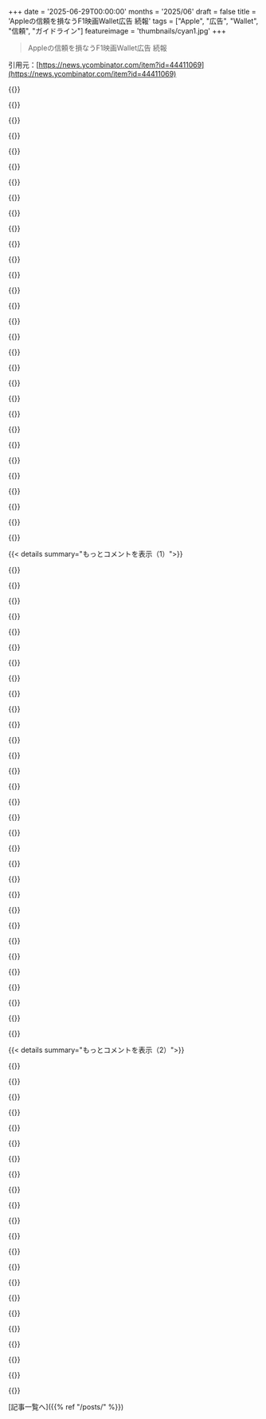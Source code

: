 +++
date = '2025-06-29T00:00:00'
months = '2025/06'
draft = false
title = 'Appleの信頼を損なうF1映画Wallet広告 続報'
tags = ["Apple", "広告", "Wallet", "信頼", "ガイドライン"]
featureimage = 'thumbnails/cyan1.jpg'
+++

> Appleの信頼を損なうF1映画Wallet広告 続報

引用元：[https://news.ycombinator.com/item?id=44411069](https://news.ycombinator.com/item?id=44411069)




{{<matomeQuote body="Apple WalletってApp Storeにあるじゃん。今回のF1広告問題、App Storeガイドラインの「プッシュ通知はプロモーションやダイレクトマーケティング目的で使うべきではない、ただしアプリ内UIで明確にオプトインした顧客の場合を除く。そして、ユーザーがそれらのメッセージの受信をオプトアウトする方法をアプリ内で提供する必要がある」って条項（https://developer.apple.com/app-store/review/guidelines/）に完全に違反してるんだってさ。" userName="em500" createdAt="2025/06/29 11:54:26" color="#ff5c5c">}}




{{<matomeQuote body="へぇ、面白いね。でも、この「プッシュ通知はプロモーション目的で使うべきではない、オプトインの場合を除く」っていう規約、けっこう大手のアプリでも違反してる気がするんだけどな。" userName="aqme28" createdAt="2025/06/29 11:56:12" color="">}}




{{<matomeQuote body="Uberがこれ違反してるよ。何年か前だけど、ドライバー到着の通知欲しいのに、特別なオファーとかウーバーイーツのスパム通知とかも一緒じゃないとダメだった。オプトイン同意なんてないし、ステータス更新を無効にしないと通知全部止められなかったんだ。こういう時間かかる機能があるアプリでやられるとマジで困る。通知オフにしたから、いちいちアプリ開いてドライバーの状況見るのが面倒くさすぎ。結果、使うの減ったわ。" userName="discostrings" createdAt="2025/06/29 13:34:19" color="#ff5733">}}




{{<matomeQuote body="アカウント→設定→コミュニケーション→マーケティング設定で全部チェック外せば大丈夫だよ。ちょっと分かりにくいけど、ちゃんと機能するから試してみて。" userName="adeelk93" createdAt="2025/06/29 14:42:36" color="#ff5733">}}




{{<matomeQuote body="「Apple Walletがガイドライン違反」って話だけど、Appleが自分自身もガイドライン守るって決めてない限り、違反にはならないんじゃないかな。彼らはおそらく自分たちには適用されないって考えてるだろうし。だから、彼らはガイドラインに縛られてないから違反じゃないって言えるんじゃない？" userName="burnte" createdAt="2025/06/29 21:21:41" color="">}}




{{<matomeQuote body="ガイドラインってさ、特別な法的書面による免除がない限り、それを使う人全員に適用されるんじゃないの？ Appleが免除されてないとは言わないけど、「自分たちが書いたから自分たちには適用されない」と簡単に片付けられるとは思えないんだけどなぁ。勘違いかな！" userName="kulahan" createdAt="2025/06/29 21:33:57" color="">}}




{{<matomeQuote body="前にも何度か言ったけどさ、通知ってメールのスパムみたいに、GoogleとかAppleに直接スパム報告できるべきなんだよ。Googleは通知チャンネルで試したけど、結局正直に使うかどうかは開発者次第。広告通知で注目集めたい会社は、「広告」とか「ユーザー再エンゲージメント」なんて正直な名前つけないで、普通の通知に混ぜるだけ。GoogleのこのAPI、全然機能してないんだよね。" userName="foooorsyth" createdAt="2025/06/29 12:04:54" color="#785bff">}}




{{<matomeQuote body="そのアプリ（Uber）の通知をオフにした時は、前のコメントの設定方法ではダメだったよ。試したけど、分かりにくいメニューを頑張って探してオプションをオフにしても、プロモーション通知は来続けたんだ。もしかしたら今は直ってるかもだけど？ もう信頼失くしたし、向こうも信頼を取り戻す努力してないから分かんないや。公に認めて謝罪してくれたら、悪質リストから外すきっかけになったのにね。たとえ今設定でオフにできても、その「オプトイン」の解釈は、本来の意味を損なうねじれた法律的なものだと思うな。" userName="discostrings" createdAt="2025/06/29 14:49:21" color="#785bff">}}




{{<matomeQuote body="違反を一つでも見つけたら、すぐに通知許可は全部オフにするようにしてるんだ。例えばアマゾンのショッピングアプリなんかは、もう通知来ないようにしてるよ。" userName="kccqzy" createdAt="2025/06/29 13:13:39" color="">}}




{{<matomeQuote body="前のコメント（ガイドラインは全員に適用か）だけど、違うよ。AppleはApple Developerアカウントなんて登録しないし、自分との契約に意味はないんだ。これ、テック好きが法律をコードみたいに考えちゃうよくある誤解なんだよ（「アプリ公開されたら開発者アカウントが必要で、規約違反したらアプリは削除されるべきだ」みたいに）。実際はそうじゃない。Appleはただ第三者と契約して、彼らのアプリをApp Storeで配布させてるだけなんだ。" userName="brookst" createdAt="2025/06/29 22:06:08" color="#ff5733">}}




{{<matomeQuote body="マジ共感！Uberの話は知らんけど、こういう訳分からん設定探し回るのめっちゃ疲れるんだよな。しかも、会社はいつも勝手に設定をリセットするんだよ。権限の設定をいじって、こっちがスパムを防ぐ設定をしても、また新しいやり方で通知通してくるのズルいわ。" userName="tomComb" createdAt="2025/06/29 17:02:28" color="">}}




{{<matomeQuote body="ユーザーが自由に使える公開APIがあればいいのに。システムに関わる一部の通知以外は、自分で作ったプログラムでもコントロールできて、通知を自由にカスタマイズできる「ファイアウォール」として機能するようにさ。" userName="drdaeman" createdAt="2025/06/29 15:28:34" color="#45d325">}}




{{<matomeQuote body="Instagramの「おすすめ」や「人気」通知がほぼ毎日来てウザいから、結局通知全部オフにしたんだ。そしたらDMの通知も来なくなって、大事なメッセージ見逃す羽目になったよ。" userName="rjst01" createdAt="2025/06/29 18:39:28" color="">}}




{{<matomeQuote body="アプリ使わないでモバイルサイト使えばいいんじゃない？アプリのアイコン自体、ホーム画面の広告みたいなもんだし。通知以外に、わざわざアプリ使うメリットってあるの？" userName="rchaud" createdAt="2025/06/29 17:34:59" color="">}}




{{<matomeQuote body="「Too Good To Go」もそうなんだよ。細かく設定できないから通知全部オフにしたら、受け取り損ねた。サポートに言っても無視されたし、ユーザー減るより儲かる方がいいってことだろ。Androidは通知チャンネルが必須で、OS側で細かく設定できるから、そこはAndroidの方が好き。" userName="lxgr" createdAt="2025/06/29 19:04:35" color="#45d325">}}




{{<matomeQuote body="モバイルサイトって、そもそも存在しないか、アプリより全然使いにくいことの方が多いんだよ。" userName="kortilla" createdAt="2025/06/29 19:50:23" color="">}}




{{<matomeQuote body="ResidoっていうHoneywellのスマートサーモスタットのアプリ、通知オンにしないと設定が見れないかフリーズするようになったんだ。前は広告がウザくてオフにしてたのに。一応、バッジ表示だけなら大丈夫だけど、それもオンにしておかないといけない。" userName="Sylamore" createdAt="2025/06/30 03:20:08" color="">}}




{{<matomeQuote body="これがAppleの反競争的なApp Storeのやり方に関する今の、あるいは将来の裁判に影響するといいな。Appleがいかに不公平な場を作ってるか、はっきり分かる例じゃん。" userName="mvdtnz" createdAt="2025/06/29 16:54:06" color="">}}




{{<matomeQuote body="法律はコードそのものじゃないけど、法律でAppleに、他の開発者に課してるのと同じルールを守るよう強制することはできるだろ。そしたら政府がAppleを訴えたりできるし。ぶっちゃけ、そんなに悪いアイデアじゃないと思う。" userName="ghushn3" createdAt="2025/06/29 23:46:50" color="">}}




{{<matomeQuote body="それよりいい方法あるよ。アプリ消しちゃえば？600MBもあるんだろ。iOSのパスワード管理機能使えば、使う時にまたログインするのも楽だし。必要な時だけインストールすればいい。" userName="devnullbrain" createdAt="2025/06/29 18:59:55" color="#ff33a1">}}




{{<matomeQuote body="独禁当局が嫌うのはコレだよ。AppleはApp Storeでゲートキーパーなんだから、ヨーロッパじゃ自社アプリを他のより優遇しちゃダメなんだ。マップとかペイメントとかAI連携とかね。フェアにやるべき。" userName="thefounder" createdAt="2025/06/29 22:50:40" color="#ff5733">}}




{{<matomeQuote body="もうさ、メッセージと時計とマップアプリだけしか通知送ってこられないようにしてるんだよね。マジで。" userName="sethops1" createdAt="2025/06/29 13:41:38" color="">}}




{{<matomeQuote body="アクセシビリティ権限を使えば、アプリがユーザーの代わりに通知を操作できるんだ。KDE Connectで試したけど、制限は分かんないな。" userName="mzajc" createdAt="2025/06/29 15:40:21" color="">}}




{{<matomeQuote body="マジか！メッセージアプリから広告送るなんて、最高のアイデアじゃん！" userName="ponector" createdAt="2025/06/29 16:31:02" color="">}}




{{<matomeQuote body="DoorDashもそうだよ。こういうことするアプリは、他のがあるならアンインストールしちゃうことが多いかな。" userName="sneak" createdAt="2025/06/29 14:08:36" color="">}}




{{<matomeQuote body="なんでAppleがこれらのガイドラインに従わなきゃいけないの？" userName="klysm" createdAt="2025/06/30 00:28:41" color="">}}




{{<matomeQuote body="いいのか悪いのか分かんないけど、Appleはこれ、サードパーティにも強制してないんだよね。" userName="Nextgrid" createdAt="2025/06/29 17:50:29" color="">}}




{{<matomeQuote body="マジ同意。俺、元々あそこで働いてて、これ問題だって言ったんだ。でも、みんなのキャリアインセンティブはさ、人にスパムみたいな通知見せることになってるんだよ。俺にはどうしようもなかった。" userName="kridsdale3" createdAt="2025/06/29 20:35:17" color="#ff33a1">}}




{{<matomeQuote body="Androidでもさ、メーカーのプリインストールアプリから消せない通知が来るんだよ。これも同じようなもんだね。「テーママーケットプレイスの新しいテーマ見たい？」とかね。サードパーティアプリでも機能失くさずに消せないマーケティング通知あったし。通知チャンネルって理論上必須かもだけど、実際にはPlay Storeの方がAppleより取り締まりが下手だよ。" userName="dmurray" createdAt="2025/06/29 19:18:38" color="#38d3d3">}}




{{<matomeQuote body="iOS版のkdeconnectってさ、他のアプリの通知読めないらしいよ。readmeにも「他のアプリの通知にアクセスできないから通知同期は動かない」って書いてあった（https://github.com/KDE/kdeconnect-ios?tab=readme-ov-file#kno...）し、今もそうだと思う。" userName="drdaeman" createdAt="2025/06/29 15:44:40" color="">}}




{{< details summary="もっとコメントを表示（1）">}}

{{<matomeQuote body="IveとJobsがいなくなってから、Appleはどんどんセンスが悪くなってるよね。広告も今回のこれも、本当にダサい。15年前ならブランドに合わないって絶対やらなかったと思う。Apple好きなのに残念。センスをどうにかする人を連れてきてほしいな。じゃないと、他のダサいテック企業と同じになっちゃうよ。<br>センスとAppleについてもっと知りたいならここも見て→ https://www.readtrung.com/p/steve-jobs-rick-rubin-and-taste" userName="keiferski" createdAt="2025/06/29 09:50:03" color="#38d3d3">}}




{{<matomeQuote body="Appleって今はほぼスマホ会社だけど、スマホの売り上げ落ちてるらしいね。昔のPCみたいに、今のスマホって数年前のでも十分使えるから買い替える必要ないんだよ。数ピクセル増えたとか、ちょっと薄くなったとか、ほとんどの人にはもう魅力ないんだよね。だから、他の企業みたいに、必死に売り上げを保とうと色々やってる。MicrosoftはOSをスパイウェアにしてクラウド会社になったけど、Appleがどう変わるか気になるな。" userName="somenameforme" createdAt="2025/06/29 12:45:51" color="">}}




{{<matomeQuote body="「6年前の安いスマホが、今みんなが使ってること全部できる」って言ってるけど、それ本当？最新のSNSアプリとかゲームとか、AppleのAirPods Proみたいなデバイス連携、CarPlay、ワイヤレス充電、部屋に3Dオブジェクト置いたり、キャッシュレス決済とか、全部快適にできてるの？カメラや動画の質も同等？そういう機能全部使えて、性能も良くて、電池持ちも良いならまだしも、そうじゃないなら、あなたのスマホは「今ほとんどの人がスマホでやってること」をできてないと思うよ。" userName="ericmay" createdAt="2025/06/29 13:32:51" color="">}}




{{<matomeQuote body="センスの問題には同意だけど、それ以上にAppleは「現職者」としての立場の問題が大きいと思うよ。スマホが市場を独占して、利益のほとんどを持っていった。20年も経って、もうハードウェアの買い替えを促すほどソフトが進化しない。AppleはiPhoneとサービスでほとんどの収益を上げてるけど、サービス（App Storeの手数料とか）も裁判で負けてきてるしね。iPhoneほど稼げる新しい製品カテゴリが全然出てこないんだよ。唯一の強みは、アメリカでは他に家電を試せる店が少ないことかな。" userName="steveBK123" createdAt="2025/06/29 13:57:56" color="#ff5c5c">}}




{{<matomeQuote body="Appleの得意なやり方って、他の人が新しい分野に手を出して、それをAppleが完成させて普及させることだよね。iPhoneも（スマホ自体は前からあったけど）、iPodも、その後のタブレットやスマートウォッチもそう。でも、次にこのやり方が通用するような大きな新しい分野がもうないんだよ。VR/ARはまだニッチだし、技術も未熟。自動運転とかAIって、新しい製品カテゴリじゃなくて、既存の製品の「機能」って感じだよね。" userName="wat10000" createdAt="2025/06/29 15:23:11" color="#ff5733">}}




{{<matomeQuote body="「iPhoneの売り上げが落ちてる」って言ってるけど、全然そんなことないよ。ここに統計データがあるから見てみて。<br>https://www.statista.com/statistics/263401/global-apple-ipho...<br>https://www.demandsage.com/iphone-user-statistics/" userName="JimDabell" createdAt="2025/06/29 14:11:07" color="#785bff">}}




{{<matomeQuote body="もっと単純に言えば、ウォール街が「成長しろ」って言うのと、役員の給料が株価と連動してるから、必死で「成長」を推し進めてるんだよ。Jobsとか創業者たちがいなくなって、AppleをAppleたらしめていた「価値観」に基づいた抵抗がなくなったから、恥知らずなことでも平気でやるようになった。これは西洋全体で起きてることだけどね。" userName="hopelite" createdAt="2025/06/29 14:42:13" color="">}}




{{<matomeQuote body="Jobsってもう15年近く前に亡くなったじゃん。Iveだってデザインしかやってなかったはずだよ。Apple Walletの広告とか、Apple Wallet自体に彼らが関わってるわけないと思うけど…" userName="dubcanada" createdAt="2025/06/29 09:55:24" color="">}}




{{<matomeQuote body="Jobsは「素晴らしいものを作れば利益は後からついてくる」って哲学だったけど、今のAppleは完全に「利益最優先」だよね。良いものがたまたまできたらラッキー、って感じ。それはそれでいいんだけど、今は競争相手が入り込みにくい（参入障壁が高い）から、この経営でも成り立っちゃってるんだろうね。" userName="jwr" createdAt="2025/06/29 10:34:56" color="">}}




{{<matomeQuote body="昔のAppleもダサいことたくさんしてたんだぜ。みんな忘れちゃってるだけ。" userName="jama211" createdAt="2025/06/29 11:20:40" color="">}}




{{<matomeQuote body="今のAppleはダサいことすらやらないな。<br>Jobsの頃のダサいのは失敗した実験だったんだけど、今のAppleは実験とか失敗を恐れてる感じ。" userName="troupo" createdAt="2025/06/29 11:39:02" color="">}}




{{<matomeQuote body="e-inkとか、屋外でも使えるディスプレイに期待したいな。<br>あれなら何億台も売れる新しい市場になるんじゃない？" userName="carlosjobim" createdAt="2025/06/29 18:31:10" color="">}}




{{<matomeQuote body="KindleとかRemarkableとかDaylightとか、そういうのいくつか試したけど、いつも3台目とか4台目のデバイスにしかならないんだよね。<br>高利益率でめっちゃ売れるかは微妙だと思うな。" userName="steveBK123" createdAt="2025/06/29 19:09:13" color="">}}




{{<matomeQuote body="ポイントはさ、Jobsがいた頃のAppleは「安っぽい、センスないクズに見えるようなことはするな」って方針があったってことだよ。<br>でも今のTim Cookはすぐ儲かるなら喜んで何でもやっちゃう。<br>彼は logistics guy で product guy じゃなく、根っからの bean counter。<br>センスもないし、それが価値だってわかってない。" userName="bobbylarrybobby" createdAt="2025/06/29 10:02:27" color="#38d3d3">}}




{{<matomeQuote body="Jobsは広告が嫌いだったから、Appleが今やってることは絶対やらなかっただろうな。<br>Cookは Warren Buffettみたいな投資家の言うこと聞くのやめろよ。<br>金儲けのためにAppleの誠実さをぶっ壊してる。<br>Appleは昔みたいにユーザー大事にしてないし、ひどいもんだ。" userName="jmsdnns" createdAt="2025/06/29 10:01:12" color="#38d3d3">}}




{{<matomeQuote body="Jobsが亡くなってすぐの頃、U2のアルバムを勝手にデバイスに入れた件あったじゃん？あれが、元Appleファンだった俺が「うわ、この人たち、センスとか tact を完全に失くしてるな！」って気づいた最初の出来事だったんだ。<br>もう10年以上前なんて信じられないね！" userName="ryandrake" createdAt="2025/06/29 09:59:30" color="#38d3d3">}}




{{<matomeQuote body="俺のもうすぐ5年になる iPhone 12 でこの記事で言うこと全部できるよ。<br>何も問題ないし、 USB-C 以外にアップグレードしようって気にならないんだ。" userName="simonklitj" createdAt="2025/06/29 13:40:12" color="">}}




{{<matomeQuote body=" Daylight みたいなものは、もしソフトウェアがもっとデバイスに最適化されてたらすごく良くなる可能性はあるね。<br>でも、それでもニッチな存在にしかならないと思うよ。絶対に大ヒットしても市場のせいぜい10％ってとこだ。<br>でもそれも悪くないよね。支配しようとして失敗するより、安定した確実な市場の一部になるのは良いことさ。" userName="SlowTao" createdAt="2025/06/30 01:25:29" color="">}}




{{<matomeQuote body=" Apple が競合より一段上のデバイスを作れた理由の全ては、デザインが美的だけじゃなかったからだよ。<br> Ive がチーフデザイナーだったんだから、明らかに重要な影響があったんだ。" userName="keiferski" createdAt="2025/06/29 09:58:31" color="">}}




{{<matomeQuote body=" Jobs が CEO だった頃、 iPhone ユーザーはだいたい6000万人くらいだった。<br>今は14億人くらいだね。<br>どちらの時代もそれぞれすごく尊敬に値することを成し遂げたよ。彼がビジネスをこれほどの規模に拡大できたなら、手っ取り早く儲けようとしてるわけじゃないよ。<br>そうは言っても、 Apple が多くの間違いを犯してるって意見には同意するけどね。" userName="tokioyoyo" createdAt="2025/06/29 10:26:03" color="">}}




{{<matomeQuote body="データが2018年で終わってるグラフは、「急落してない」っていう強い証拠にはならないよ。<br>そうは言っても、新しい情報（例えば https://www.businessofapps.com/data/apple-statistics/ ）を探してみると、 iPhone の販売は急落してるわけじゃなく、かなり安定してることを示唆してるね。（ただし、これが iPhone に起因するサービス収入をどれだけ含んでるのか、それとも単に iPhone の販売収益なのかは、情報源から明確じゃないけどね）。" userName="jcranmer" createdAt="2025/06/29 14:25:22" color="">}}




{{<matomeQuote body="Apple Vision ProがModern Appleの「実験を信じない」って考えに当てはまるって言ってるね。" userName="mcphage" createdAt="2025/06/29 13:43:48" color="">}}




{{<matomeQuote body="そのリンクのグラフ、2018年までしかないみたいだし、ちょっと低下してるように見えるけど、結局何を言いたいの？" userName="andy99" createdAt="2025/06/29 14:24:04" color="">}}




{{<matomeQuote body="こんな信じられないくらいバカで信頼を壊すアイデアを考えたり承認した奴はマジでクビになってほしい。Appleが30年かけて築いた信頼を、一人のPMが何の得もなくぶち壊したんだ。業界全体がこうなったらどうなるか、考えろって言いたいね。" userName="t8sr" createdAt="2025/06/29 14:33:42" color="#ff33a1">}}




{{<matomeQuote body="このアイデアを出した人じゃなくて、承認した奴が責任取るべきだよ。Walletとマーケティング収益の担当者が交わるところにいる奴が、真の責任者なんじゃない？悪いアイデアでクビにしたら、型破りな発想ができなくなる文化になっちゃうから、アイデアを出す人じゃなく、フィルター役をクビにするべきだね。" userName="dustbunny" createdAt="2025/06/29 15:10:23" color="#ff5733">}}




{{<matomeQuote body="なんで両方クビにしちゃダメなの？アイデア出しが苦手なら、別の部署に移すべきでしょ。そして、承認者は悪いアイデアを止めるのが仕事なのに大失敗したんだから、クビにするのが筋だよ。" userName="lupusreal" createdAt="2025/06/29 15:59:56" color="">}}




{{<matomeQuote body="一つの悪いアイデアでアイデアマンをクビにするのは良くないね。アイデアが主な仕事なら、失敗作が出るのは当然だよ。Appleみたいに大きい会社なら、同僚やもっとしっかりした承認プロセスで止めるべきなんだ。このアイデアを世に出したリーダーたちに責任があると思うよ。" userName="HelloMcFly" createdAt="2025/06/29 16:13:09" color="#ff5733">}}




{{<matomeQuote body="仕事の安定って、刑務所に入るより大事にされてるみたいだね。社会規範って刑法だけじゃないし、すごく悪い決断をしたら自由を失うこともあるのに、なんで仕事は失わないの？って思っちゃうよ。" userName="dijit" createdAt="2025/06/29 16:42:50" color="">}}




{{<matomeQuote body="悪いアイデアでクビにしないと自由な発想がなくなるって言うけど、怪しくて自社の方針に反するアイデアでクビにするのは当然だよ。それは「箱の外で考える」こととは違うんだ。" userName="inetknght" createdAt="2025/06/29 17:37:36" color="">}}




{{<matomeQuote body="広告と殺人みたいな犯罪を真剣に比べてるの？子供でも間違ってるってわかる犯罪と、「すごく悪い決断」を同じレベルで考えてるなら、なんでそう思うのかよく考えた方がいいんじゃない？全然違うでしょ。" userName="TheBicPen" createdAt="2025/06/29 18:19:22" color="#785bff">}}

{{</details>}}




{{< details summary="もっとコメントを表示（2）">}}

{{<matomeQuote body="ブレストはネガティブに捉えられるべきじゃないね。問題なのは、怪しいアイデアを_推進_したり_実行_したりすることだよ。" userName="lurking_swe" createdAt="2025/06/29 19:52:12" color="">}}




{{<matomeQuote body="Appleが失った信頼って、実際どれくらい影響あるの？ 短期とか長期とか？ 具体的にどんな損害があるの？Appleをめっちゃ理想化してる人くらいじゃない？ そういう人たちは他のことでも怒ってるし。" userName="madeofpalk" createdAt="2025/06/29 17:20:37" color="">}}




{{<matomeQuote body="レジのお金を盗むみたいなたった一つのミスでクビや逮捕なのに、仕事の判断ミスはなんで許されるの？会社や社会のルール（ブランドを傷つけるな、盗むな）を知らないなら、結果は同じでクビにすべきだろ。人の意見を極端に悪く取るなってば！" userName="dijit" createdAt="2025/06/29 18:37:38" color="">}}




{{<matomeQuote body="これってAppleがマジでこの映画を心配してる証拠だね。レビューでもひどいって評判だし。俺F1ファンだけど、聞いた感じではなんかバカっぽいしフェイクっぽい。" userName="jonplackett" createdAt="2025/06/29 21:22:32" color="">}}




{{<matomeQuote body="ぶっちゃけ、ここで俺たちが騒いでも、ほとんどの人は気にしないよ。Appleは信者みたいな消費者ばっかだから、もっと広告入れても他のメーカーに乗り換えないって。WindowsみたいにエコシステムにロックインされてるってAppleは知ってるんだ。" userName="partiallypro" createdAt="2025/06/29 15:59:55" color="">}}




{{<matomeQuote body="“隠しでいっぱいサブスク料金取っちゃえば？”<br>みたいな。こういうひどいアイデア出すやつは、もう会社の方向性と全然合ってないってことだよ。" userName="kortilla" createdAt="2025/06/29 19:58:08" color="">}}




{{<matomeQuote body="責任はTim Cookにあるんだよ。これは一人で決めたことじゃない。たくさんの人が関わってるし、それを許す会社の文化がある。間違いでも悪意でもない。初めてでもないしね。Tim Cookがやったことで、彼を責めないなんて自分に嘘ついてるだけだ。" userName="jasonlotito" createdAt="2025/06/29 16:47:10" color="#38d3d3">}}




{{<matomeQuote body="“なんでクビになっちゃダメなの？”<br>って極端なこと言うね。一つのミスでクビが絶対ダメとは言わないよ。でも、ほとんどの場合やりすぎ。特に現場の人間じゃなくて、ちゃんと給料もらってる上の人間に責任があるだろ。問題のデカさと責任の所在が大事。ミスでクビになる極端な職場は最悪。責任はちゃんと責任者に負わせろ。" userName="HelloMcFly" createdAt="2025/06/30 15:29:55" color="#45d325">}}




{{<matomeQuote body="Appleってサードパーティには許されないことばっかやってるじゃん。EUとかがさ、今回みたいなこと（自社サービスを優遇する直接マーケティング）を見て、DMA違反だって言うかもね。GoogleだってSearch結果からGoogle Flightsのリンク消すよう強制されてるし。" userName="kridsdale3" createdAt="2025/06/29 20:41:26" color="#ff33a1">}}




{{<matomeQuote body="みんな気にしてない、許容してると思ってるけど、ユーザー体験には響くよ。絶賛レビューが減ったり、友達に勧めなくなったり。不満が溜まって爆発するんだ。Windowsがいい反例。ユーザー虐待で15年かけてシェア落としてる。俺は2003年からAppleどっぷりだけど、本気出せば1週間で抜けられる。" userName="al_borland" createdAt="2025/06/29 17:40:22" color="#ff5c5c">}}




{{<matomeQuote body="“結果は同じになるべき”<br>って言ってたけど、極端なのが好きな以外で、具体的にどうしてそう思うの？" userName="paulcole" createdAt="2025/06/29 20:58:50" color="">}}




{{<matomeQuote body="11年前のU2のアルバム大失敗から学んだと思うじゃん？ 全然学んでないね。<br>Cookは引き継いでからずっとこんなことしてるよ。 Jobsは自分で製品を使って、自分が欲しいものを作ろうとしてたみたいだ。Cookは製品使ってないみたいで、ユーザー体験を犠牲にしてでも少しでも儲けようとしてるように見える。<br>Appleには新しい血が必要な時期みたいだ。妥協せずに、みんなが使いたいと思うような、狂ったほどすごい製品を作るというコアに戻れるプロダクトのわかる人がね。" userName="al_borland" createdAt="2025/06/29 17:23:39" color="#38d3d3">}}




{{<matomeQuote body="同意するよ。ブレーンストーミングの時でも、ちゃんと範囲が必要だ。建設的であるべきだし、ビジョンに合ってる必要もある。" userName="Den_VR" createdAt="2025/06/30 00:38:37" color="">}}




{{<matomeQuote body="そうだけど、ニュアンスがあるんだよ。みんなそれぞれ出来事のバージョンを想像してるだけで、誰も本当のところは知らない。<br>俺の経験上、大手のテック企業って、こういうことを考えるだけじゃなく、積極的に推し進めて、長期的な結果なんてどうでもいいって人が集まる（他にもいるけど）。<br>実際に承認するVPは、それに考える時間も限られてるし、提案内容にかなり左右されるんだ。<br>これはグループPMレベルの決定に見えるね。率直に言って、そのレベルなら良い判断を下すだけの給料をもらってるはずだよ。" userName="t8sr" createdAt="2025/06/29 16:53:46" color="#ff5733">}}




{{<matomeQuote body="よく言われるように、「無能に起因すると考えるな、それは利益動機で十分に説明できる」だね。" userName="xeonmc" createdAt="2025/06/30 00:15:45" color="#ff33a1">}}




{{<matomeQuote body="それなら記事の意見に同意してるってことだね。<br>＞ 誰かをクビにしろと主張することはめったにないが、この映画広告をWalletプッシュ通知で許可した者はクビにすべきだと思う。" userName="jader201" createdAt="2025/06/29 14:58:20" color="">}}




{{<matomeQuote body="Appleはこれで訴えられるべきだ。これは彼らの責任だよ。彼らが作った、監督しなかった、そして当然の結果が起こるのを許した。<br>これは一人の下っ端のせいじゃないし、彼らを罰して、それで何か意味のあることを成し遂げたかのように立ち去る理由はないよ。<br>こういうのはまさに、彼らに対して起こされるべきタイプの公的な訴訟だ。彼らに対する反トラストの取り組みにも大いに役立つだろうね。彼らは明らかに自分たちを優遇していて、デバイスやApp Storeを顧客や開発者のために維持するものじゃなく、自分たちの資産だと思ってる。" userName="timewizard" createdAt="2025/06/29 18:51:22" color="#ff33a1">}}




{{<matomeQuote body="うん、顧客に積極的に悪意のあるアイデアは解雇に値する行為かもしれない、という点には同意するよ。それは極端だけど、同意できる。 :)" userName="lurking_swe" createdAt="2025/06/30 08:43:18" color="">}}




{{<matomeQuote body="こういうスレッドはAppleにとって短期的な結果だよ。<br>ここで議論してる人たちは、a) その行為が信頼の侵害だと感じていることを示し、b) それを読む人たちの間でその理解と意見を広める。<br>それ自体はAppleにとって直接的な結果ではないけど、彼らが心配する必要があることだし、心底心配してると思う。なぜなら、彼らへの信頼を失うことは、まさに人々に製品を買うのをやめさせる類の事柄だからだ。特に、彼らがプライバシー分野でより信頼できる存在として位置づけてきたやり方を考えると、これは当てはまる。" userName="danaris" createdAt="2025/06/30 12:25:05" color="#38d3d3">}}




{{<matomeQuote body="会社の倫理に反するアイデアを提案した人間は、間違いなくクビにするべきだ。そうしないと文化がなくなる。Wallet側のたった一人の承認者がこれがどれだけバカげているかを見抜くことに任せるべきじゃない。" userName="kortilla" createdAt="2025/06/29 19:56:53" color="">}}




{{<matomeQuote body="Appleはサードパーティのエコシステムの状況に遅れをとってるよ。App Storeのアプリは全部スパム通知を送ってて、Apple自身のガイドラインに違反してるのに、彼らはそれを執行するつもりがない。" userName="madeofpalk" createdAt="2025/06/29 23:09:16" color="">}}

{{</details>}}



[記事一覧へ]({{% ref "/posts/" %}})
